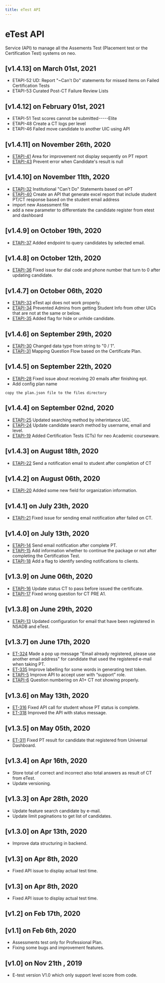 ```yaml
---
title: eTest API
---
```


# eTest API
Service (API) to manage all the Assements Test (Placement test or the Certification Test) systems on neo.

## [v1.4.13]  on March 01st, 2021
- ETAPI-52 UD: Report "~Can't Do" statements for missed items on Failed Certification Tests
- ETAPI-53 Curated Post-CT Failure Review Lists

## [v1.4.12]  on February 01st, 2021
- ETAPI-51 Test scores cannot be submitted-----Elite
- ETAPI-48 Create a CT logs per level
- ETAPI-46 Failed move candidate to another UIC using API

## [v1.4.11] on November 26th, 2020
- [ETAPI-41](https://dyned.myjetbrains.com/youtrack/issue/ETAPI-41) Area for improvement not display sequently on PT report
- [ETAPI-43](https://dyned.myjetbrains.com/youtrack/issue/ETAPI-43) Prevent error when Candidate's result is null

## [v1.4.10] on November 11th, 2020
- [ETAPI-32](https://dyned.myjetbrains.com/youtrack/issue/ETAPI-32) Institutional "Can't Do" Statements based on ePT
- [ETAPI-40](https://dyned.myjetbrains.com/youtrack/issue/ETAPI-40) Create an API that generate excel report that include student PT/CT response based on the student email address
- import new Assessment file
- add a new parameter to differentiate the candidate register from etest and dashboard

## [v1.4.9] on October 19th, 2020
- [ETAPI-37](https://dyned.myjetbrains.com/youtrack/issue/ETAPI-37) Added endpoint to query candidates by selected email.

## [v1.4.8] on October 12th, 2020
- [ETAPI-36](https://dyned.myjetbrains.com/youtrack/issue/ETAPI-36) Fixed issue for dial code and phone number that turn to 0 after updating candidate.

## [v1.4.7] on October 06th, 2020
- [ETAPI-33](https://dyned.myjetbrains.com/youtrack/issue/ETAPI-33) eTest api does not work properly.
- [ETAPI-34](https://dyned.myjetbrains.com/youtrack/issue/ETAPI-34) Prevented Admins from getting Student Info from other UICs that are not at the same or below.
- [ETAPI-35](https://dyned.myjetbrains.com/youtrack/issue/ETAPI-35) Added flag for hide or unhide candidate.

## [v1.4.6] on September 29th, 2020
- [ETAPI-30](https://dyned.myjetbrains.com/youtrack/issue/ETAPI-30) Changed data type from string to "0 / 1".
- [ETAPI-31](https://dyned.myjetbrains.com/youtrack/issue/ETAPI-31) Mapping Question Flow based on the Certificate Plan.

## [v1.4.5] on September 22th, 2020
- [ETAPI-28](https://dyned.myjetbrains.com/youtrack/issue/ETAPI-28) Fixed issue about receiving 20 emails  after finishing ept.
- Add config plan name
```
copy the plan.json file to the files directory
```

## [v1.4.4] on September 02nd, 2020
- [ETAPI-25](https://dyned.myjetbrains.com/youtrack/issue/ETAPI-25) Updated searching method by inherintance UIC.
- [ETAPI-24](https://dyned.myjetbrains.com/youtrack/issue/ETAPI-24) Update candidate search method by username, email and level.
- [ETAPI-19](https://dyned.myjetbrains.com/youtrack/issue/ETAPI-19) Added Certification Tests (CTs) for neo Academic courseware.

## [v1.4.3] on August 18th, 2020
- [ETAPI-22](https://dyned.myjetbrains.com/youtrack/issue/ETAPI-22) Send a notification email to student after completion of CT

## [v1.4.2] on August 06th, 2020
- [ETAPI-20](https://dyned.myjetbrains.com/youtrack/issue/ETAPI-20) Added some new field for organization information.

## [v1.4.1] on July 23th, 2020
- [ETAPI-21](https://dyned.myjetbrains.com/youtrack/issue/ETAPI-21) Fixed issue for sending email notification after failed on CT.

## [v1.4.0] on July 13th, 2020
- [ETAPI-14](https://dyned.myjetbrains.com/youtrack/issue/ETAPI-14) Send email notification after complete PT.
- [ETAPI-15](https://dyned.myjetbrains.com/youtrack/issue/ETAPI-15) Add information whether to continue the package or not after completing the Certification Test.
- [ETAPI-18](https://dyned.myjetbrains.com/youtrack/issue/ETAPI-18) Add a flag to identify sending notifications to clients.

## [v1.3.9] on June 06th, 2020
- [ETAPI-16](https://dyned.myjetbrains.com/youtrack/issue/ETAPI-16) Update status CT to pass before issued the certificate.
- [ETAPI-17](https://dyned.myjetbrains.com/youtrack/issue/ETAPI-17) Fixed wrong question for CT PRE A1.

## [v1.3.8] on June 29th, 2020
- [ETAPI-13](https://dyned.myjetbrains.com/youtrack/issue/ETAPI-13) Updated configuration for email that have been registered in NSADB and eTest.

## [v1.3.7] on June 17th, 2020
- [ET-324](https://dyned.myjetbrains.com/youtrack/issue/ET-324) Made a pop up message "Email already registered, please use another email address"
for candidate that used the registered e-mail when taking PT.
- [ET-335](https://dyned.myjetbrains.com/youtrack/issue/ET-335) Improve labelling for some words in generating test token.
- [ETAPI-5](https://dyned.myjetbrains.com/youtrack/issue/ETAPI-5) Improve API to accept user with “support” role.
- [ETAPI-6](https://dyned.myjetbrains.com/youtrack/issue/ETAPI-6) Question numbering on A1+ CT not showing properly.

## [v1.3.6] on May 13th, 2020
- [ET-316](https://dyned.myjetbrains.com/youtrack/issue/ET-316) Fixed API call for student whose PT status is complete.
- [ET-318](https://dyned.myjetbrains.com/youtrack/issue/ET-318) Improved the API with status message.  

## [v1.3.5] on May 05th, 2020
- [ET-311](https://dyned.myjetbrains.com/youtrack/issue/ET-311) Fixed PT result for candidate that registered from Universal Dashboard.

## [v1.3.4] on Apr 16th, 2020
- Store total of correct and incorrect also total answers as result of CT from eTest.
- Update versioning.

## [v1.3.3] on Apr 28th, 2020
- Update feature search candidate by e-mail.
- Update limit paginations to get list of candidates.

## [v1.3.0] on Apr 13th, 2020
- Improve data structuring in backend.

## [v1.3] on Apr 8th, 2020
- Fixed API issue to display actual test time.

## [v1.3] on Apr 8th, 2020
- Fixed API issue to display actual test time.

## [v1.2] on Feb 17th, 2020

## [v1.1] on Feb 6th, 2020
- Assessments test only for Professional Plan.
- Fixing some bugs and improvement features.

## [v1.0] on Nov 21th , 2019
- E-test version V1.0 which only support level score from code.




